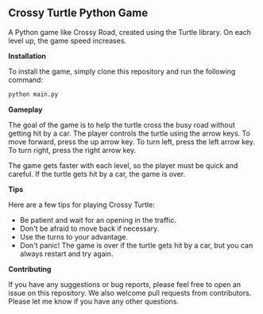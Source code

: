 ## Crossy Turtle Python Game

A Python game like Crossy Road, created using the Turtle library. On each level up, the game speed increases.

**Installation**

To install the game, simply clone this repository and run the following command:

```python
python main.py
```

**Gameplay**

The goal of the game is to help the turtle cross the busy road without getting hit by a car. The player controls the turtle using the arrow keys. To move forward, press the up arrow key. To turn left, press the left arrow key. To turn right, press the right arrow key.

The game gets faster with each level, so the player must be quick and careful. If the turtle gets hit by a car, the game is over.

**Tips**

Here are a few tips for playing Crossy Turtle:

* Be patient and wait for an opening in the traffic.
* Don't be afraid to move back if necessary.
* Use the turns to your advantage.
* Don't panic! The game is over if the turtle gets hit by a car, but you can always restart and try again.

**Contributing**

If you have any suggestions or bug reports, please feel free to open an issue on this repository. We also welcome pull requests from contributors.
Please let me know if you have any other questions.
